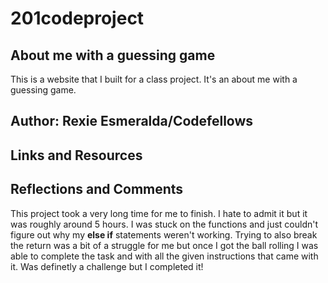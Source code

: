 # 201codeproject

## About me with a guessing game

This is a website that I built for a class project. It's an about me with a guessing game.

## Author: Rexie Esmeralda/Codefellows

## Links and Resources

## Reflections and Comments

This project took a very long time for me to finish. I hate to admit it but it was roughly around 5 hours. I was stuck on the functions and just couldn't figure out why my **else if** statements weren't working. Trying to also break the return was a bit of a struggle for me but once I got the ball rolling I was able to complete the task and with all the given instructions that came with it. Was definetly a challenge but I completed it!

